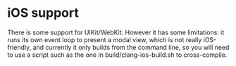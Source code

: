 # iOS support

There is some support for UIKit/WebKit. However it has some limitations: it
runs its own event loop to present a modal view, which is not really
iOS-friendly, and currently it only builds from the command line, so you will
need to use a script such as the one in build/clang-ios-build.sh to
cross-compile.

